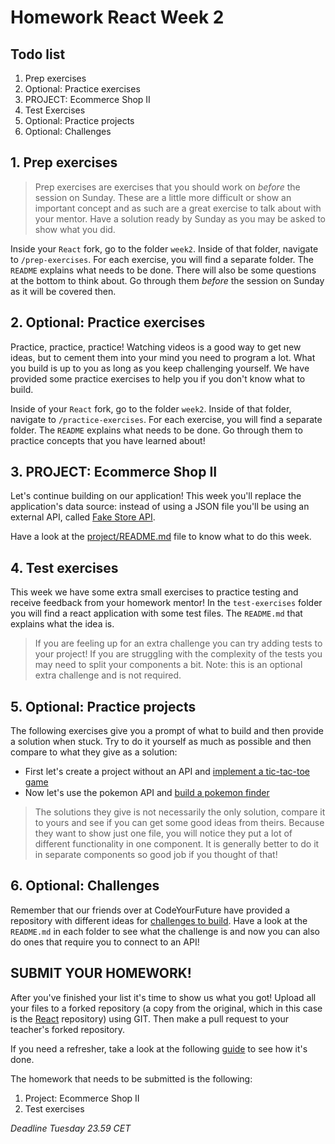 # Homework React Week 2

## **Todo list**

1. Prep exercises
2. Optional: Practice exercises
3. PROJECT: Ecommerce Shop II
4. Test Exercises
5. Optional: Practice projects
6. Optional: Challenges

## **1. Prep exercises**

> Prep exercises are exercises that you should work on _before_ the session on Sunday. These are a little more difficult or show an important concept and as such are a great exercise to talk about with your mentor. Have a solution ready by Sunday as you may be asked to show what you did.

Inside your `React` fork, go to the folder `week2`. Inside of that folder, navigate to `/prep-exercises`. For each exercise, you will find a separate folder. The `README` explains what needs to be done. There will also be some questions at the bottom to think about. Go through them _before_ the session on Sunday as it will be covered then.

## **2. Optional: Practice exercises**

Practice, practice, practice! Watching videos is a good way to get new ideas, but to cement them into your mind you need to program a lot. What you build is up to you as long as you keep challenging yourself. We have provided some practice exercises to help you if you don't know what to build.

Inside of your `React` fork, go to the folder `week2`. Inside of that folder, navigate to `/practice-exercises`. For each exercise, you will find a separate folder. The `README` explains what needs to be done. Go through them to practice concepts that you have learned about!

## **3. PROJECT: Ecommerce Shop II**

Let's continue building on our application! This week you'll replace the application's data source: instead of using a JSON file you'll be using an external API, called [Fake Store API](https://fakestoreapi.com/).

Have a look at the [project/README.md](./project/README.md) file to know what to do this week.

## **4. Test exercises**

This week we have some extra small exercises to practice testing and receive feedback from your homework mentor! In the `test-exercises` folder you will find a react application with some test files. The `README.md` that explains what the idea is.

> If you are feeling up for an extra challenge you can try adding tests to your project! If you are struggling with the complexity of the tests you may need to split your components a bit. Note: this is an optional extra challenge and is not required.

## **5. Optional: Practice projects**

The following exercises give you a prompt of what to build and then provide a solution when stuck. Try to do it yourself as much as possible and then compare to what they give as a solution:

- First let's create a project without an API and [implement a tic-tac-toe game](https://epic-react-exercises.vercel.app/react/hooks/1)
- Now let's use the pokemon API and [build a pokemon finder](https://epic-react-exercises.vercel.app/react/hooks/3)

> The solutions they give is not necessarily the only solution, compare it to yours and see if you can get some good ideas from theirs. Because they want to show just one file, you will notice they put a lot of different functionality in one component. It is generally better to do it in separate components so good job if you thought of that!

## **6. Optional: Challenges**

Remember that our friends over at CodeYourFuture have provided a repository with different ideas for [challenges to build](https://github.com/CodeYourFuture/cyf-react-challenges). Have a look at the `README.md` in each folder to see what the challenge is and now you can also do ones that require you to connect to an API!

## **SUBMIT YOUR HOMEWORK!**

After you've finished your list it's time to show us what you got! Upload all your files to a forked repository (a copy from the original, which in this case is the [React](https://www.github.com/HackYourFuture/React) repository) using GIT. Then make a pull request to your teacher's forked repository.

If you need a refresher, take a look at the following [guide](../hand-in-homework-guide.md) to see how it's done.

The homework that needs to be submitted is the following:

1. Project: Ecommerce Shop II
2. Test exercises

_Deadline Tuesday 23.59 CET_
